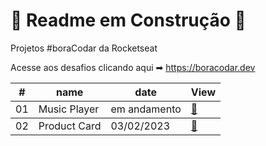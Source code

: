 <h1> 🚧 Readme em Construção 🚧 </h1>
 Projetos #boraCodar da Rocketseat
 
 Acesse aos desafios clicando aqui ➡ https://boracodar.dev

<table>
      <thead>
        <tr>
          <th>#</th>
          <th>name</th>
          <th>date</th>
          <th><a href="01"></a>View</th>
        </tr>
      </thead>
      <tbody>
        <tr>
          <td>01</td>
          <td>Music Player</td>
          <td>em andamento</td>
          <td><a href="01">🔗</a></td>
        </tr>
      </tbody>
      <tbody>
        <tr>
          <td>02</td>
          <td>Product Card</td>
          <td>03/02/2023</td>
          <td><a href="02">🔗</a></td>
        </tr>
      </tbody>
    </table>
